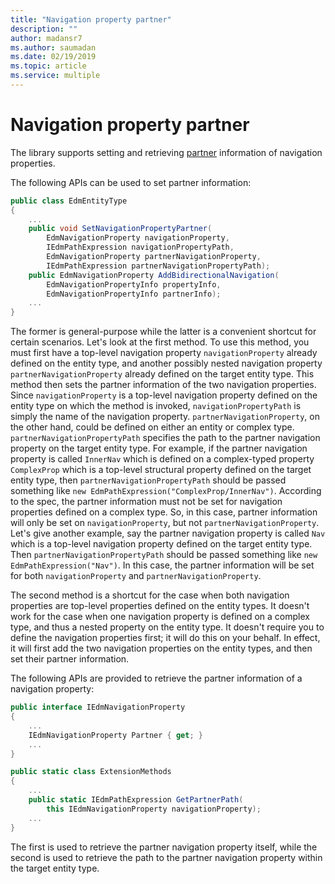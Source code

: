 ```yaml
---
title: "Navigation property partner"
description: ""
author: madansr7
ms.author: saumadan
ms.date: 02/19/2019
ms.topic: article
ms.service: multiple
---
```

# Navigation property partner

The library supports setting and retrieving [partner](https://docs.oasis-open.org/odata/odata/v4.0/errata03/os/complete/part3-csdl/odata-v4.0-errata03-os-part3-csdl-complete.html#_Toc453752541) information of navigation properties.

The following APIs can be used to set partner information:

```C#
public class EdmEntityType
{
    ...
    public void SetNavigationPropertyPartner(
        EdmNavigationProperty navigationProperty,
        IEdmPathExpression navigationPropertyPath,
        EdmNavigationProperty partnerNavigationProperty,
        IEdmPathExpression partnerNavigationPropertyPath);
    public EdmNavigationProperty AddBidirectionalNavigation(
        EdmNavigationPropertyInfo propertyInfo,
        EdmNavigationPropertyInfo partnerInfo);
    ...
}
```

The former is general-purpose while the latter is a convenient shortcut for certain scenarios. Let's look at the first method. To use this method, you must first have a top-level navigation property `navigationProperty` already defined on the entity type, and another possibly nested navigation property `partnerNavigationProperty` already defined on the target entity type. This method then sets the partner information of the two navigation properties. Since `navigationProperty` is a top-level navigation property defined on the entity type on which the method is invoked, `navigationPropertyPath` is simply the name of the navigation property. `partnerNavigationProperty`, on the other hand, could be defined on either an entity or complex type. `partnerNavigationPropertyPath` specifies the path to the partner navigation property on the target entity type. For example, if the partner navigation property is called `InnerNav` which is defined on a complex-typed property `ComplexProp` which is a top-level structural property defined on the target entity type, then `partnerNavigationPropertyPath` should be passed something like `new EdmPathExpression("ComplexProp/InnerNav")`. According to the spec, the partner information must not be set for navigation properties defined on a complex type. So, in this case, partner information will only be set on `navigationProperty`, but not `partnerNavigationProperty`. Let's give another example, say the partner navigation property is called `Nav` which is a top-level navigation property defined on the target entity type. Then `partnerNavigationPropertyPath` should be passed something like `new EdmPathExpression("Nav")`. In this case, the partner information will be set for both `navigationProperty` and `partnerNavigationProperty`.

The second method is a shortcut for the case when both navigation properties are top-level properties defined on the entity types. It doesn't work for the case when one navigation property is defined on a complex type, and thus a nested property on the entity type. It doesn't require you to define the navigation properties first; it will do this on your behalf. In effect, it will first add the two navigation properties on the entity types, and then set their partner information.

The following APIs are provided to retrieve the partner information of a navigation property:

```C#
public interface IEdmNavigationProperty
{
    ...
    IEdmNavigationProperty Partner { get; }
    ...
}

public static class ExtensionMethods
{
    ...
    public static IEdmPathExpression GetPartnerPath(
        this IEdmNavigationProperty navigationProperty);
    ...
}
```

The first is used to retrieve the partner navigation property itself, while the second is used to retrieve the path to the partner navigation property within the target entity type.
